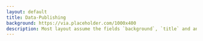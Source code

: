 ```yaml
---
layout: default
title: Data-Publishing
background: https://via.placeholder.com/1000x400
description: Most layout assume the fields `background`, `title` and an optional `description`
---
```



